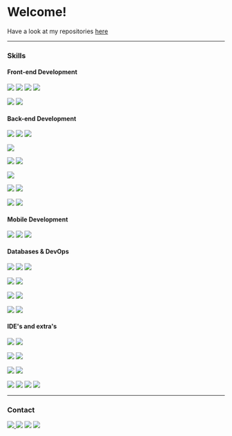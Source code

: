 # Welcome!

<p>Have a look at my repositories <a href="https://github.com/Mario-Daoud?tab=repositories">here</a></p>

<hr>

### Skills
#### Front-end Development
<p>
<img src="https://img.shields.io/badge/HTML5-E34F26?style=for-the-badge&logo=html5&logoColor=white"/>
<img src="https://img.shields.io/badge/CSS3-1572B6?style=for-the-badge&logo=css3&logoColor=white"/>
<img src="https://img.shields.io/badge/JavaScript-323330?style=for-the-badge&logo=javascript&logoColor=F7DF1E"/>
<img src="https://img.shields.io/badge/Bootstrap-563D7C?style=for-the-badge&logo=bootstrap&logoColor=white"/>
</p>
<p>
<img src="https://img.shields.io/badge/React-20232A?style=for-the-badge&logo=react&logoColor=61DAFB"/>
<img src="https://img.shields.io/badge/Angular-DD0031?style=for-the-badge&logo=angular&logoColor=white"/>
</p>

#### Back-end Development
<p>
<img src="https://img.shields.io/badge/Node%20js-339933?style=for-the-badge&logo=nodedotjs&logoColor=white"/>
<img src="https://img.shields.io/badge/Express%20js-000000?style=for-the-badge&logo=express&logoColor=white"/>
<img src="https://img.shields.io/badge/Jest-C21325?style=for-the-badge&logo=jest&logoColor=white"/>
</p>
<p>
<img src="https://img.shields.io/badge/.NET-512BD4?style=for-the-badge&logo=dotnet&logoColor=white"/>
</p>
<p>
<img src="https://img.shields.io/badge/Spring_Boot-F2F4F9?style=for-the-badge&logo=spring-boot"/>
<img src="https://img.shields.io/badge/Junit5-25A162?style=for-the-badge&logo=junit5&logoColor=white"/>
</p>
<img src="https://img.shields.io/badge/JWT-000000?style=for-the-badge&logo=JSON%20web%20tokens&logoColor=whit"/>
<p>
<img src="https://img.shields.io/badge/GraphQl-E10098?style=for-the-badge&logo=graphql&logoColor=white"/>
<img src="https://img.shields.io/badge/Apollo%20GraphQL-311C87?&style=for-the-badge&logo=Apollo%20GraphQL&logoColor=white"/>
</p>
<p>
<img src="https://img.shields.io/badge/Postman-FF6C37?style=for-the-badge&logo=Postman&logoColor=white"/>
<img src="https://img.shields.io/badge/Swagger-85EA2D?style=for-the-badge&logo=Swagger&logoColor=white"/>

#### Mobile Development
<p>
<img src="https://img.shields.io/badge/Kotlin-0095D5?&style=for-the-badge&logo=kotlin&logoColor=white"/>
<img src="https://img.shields.io/badge/Swift-FA7343?style=for-the-badge&logo=swift&logoColor=white"/>
<img src="https://img.shields.io/badge/React_Native-20232A?style=for-the-badge&logo=react&logoColor=61DAFB"/>
</p>

#### Databases & DevOps
<p>
<img src="https://img.shields.io/badge/PostgreSQL-316192?style=for-the-badge&logo=postgresql&logoColor=white"/>
<img src="https://img.shields.io/badge/Microsoft_SQL_Server-CC2927?style=for-the-badge&logo=microsoft-sql-server&logoColor=white"/>
<img src="https://img.shields.io/badge/MongoDB-4EA94B?style=for-the-badge&logo=mongodb&logoColor=white"/>
</p>
<p>
<img src="https://img.shields.io/badge/microsoft%20azure-0089D6?style=for-the-badge&logo=microsoft-azure&logoColor=white"/>
<img src="https://img.shields.io/badge/Amazon_AWS-FF9900?style=for-the-badge&logo=amazonaws&logoColor=white"/>
</p>
<p>
<img src="https://img.shields.io/badge/Heroku-430098?style=for-the-badge&logo=heroku&logoColor=white"/>
<img src="https://img.shields.io/badge/Vercel-000000?style=for-the-badge&logo=vercel&logoColor=white"/>
</p>
<p>
<img src="https://img.shields.io/badge/Linux-FCC624?style=for-the-badge&logo=linux&logoColor=black"/>
<img src="https://img.shields.io/badge/Linode-00A95C?style=for-the-badge&logo=Linode&logoColor=white"/>
</p>

#### IDE's and extra's
<p>
<img src="https://img.shields.io/badge/Visual_Studio-5C2D91?style=for-the-badge&logo=visual%20studio&logoColor=white"/>
<img src="https://img.shields.io/badge/Visual_Studio_Code-0078D4?style=for-the-badge&logo=visual%20studio%20code&logoColor=white"/>
</p>
<p>
<img src="https://img.shields.io/badge/IntelliJ_IDEA-000000.svg?style=for-the-badge&logo=intellij-idea&logoColor=white"/>
<img src="https://img.shields.io/badge/WebStorm-000000?style=for-the-badge&logo=WebStorm&logoColor=white"/>
</p>
<p>
<img src="https://img.shields.io/badge/Xcode-007ACC?style=for-the-badge&logo=Xcode&logoColor=white"/>
<img src="https://img.shields.io/badge/Android_Studio-3DDC84?style=for-the-badge&logo=android-studio&logoColor=white"/>
</p>

<img src="https://img.shields.io/badge/GIT-E44C30?style=for-the-badge&logo=git&logoColor=white"/>
<img src="https://img.shields.io/badge/Docker-2CA5E0?style=for-the-badge&logo=docker&logoColor=white"/>
<img src="https://img.shields.io/badge/VMware-231f20?style=for-the-badge&logo=VMware&logoColor=white"/>
<img src="https://img.shields.io/badge/Microsoft_Office-D83B01?style=for-the-badge&logo=microsoft-office&logoColor=white"/>
<hr>

### Contact
<p align="left">
 <a href="mailto:mario.daoud.3002@gmail.com">
  <img src="https://img.shields.io/badge/Gmail-D14836?style=for-the-badge&logo=gmail&logoColor=white"/>
</a>
 <a href="https://www.github.com/Mario-Daoud" target="_blank" rel="noreferrer"><img src="https://img.shields.io/badge/GitHub-100000?style=for-the-badge&logo=github&logoColor=white"/></a> 
 <a href="https://www.linkedin.com/in/mario-daoud-bb5628268/" target="_blank" rel="noreferrer"><img src="https://img.shields.io/badge/LinkedIn-0077B5?style=for-the-badge&logo=linkedin&logoColor=white"/></a>
 <a href="https://discord.com/users/.faro." target="_blank" rel="noreferrer"><img src="https://img.shields.io/badge/Discord-5865F2?style=for-the-badge&logo=discord&logoColor=white"/></a> 
</p>
